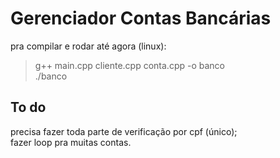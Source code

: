 # Gerenciador Contas Bancárias

pra compilar e rodar até agora (linux):  
> g++ main.cpp cliente.cpp conta.cpp -o banco  
> ./banco  

## To do

precisa fazer toda parte de verificação por cpf (único);  
fazer loop pra muitas contas.
